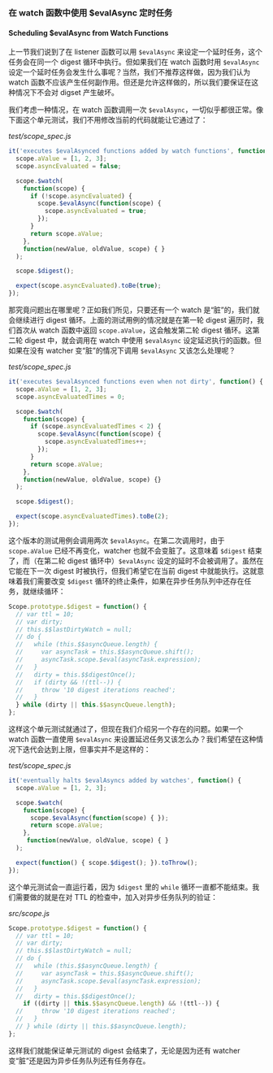 ### 在 watch 函数中使用 $evalAsync 定时任务

#### Scheduling $evalAsync from Watch Functions

上一节我们说到了在 listener 函数可以用 `$evalAsync` 来设定一个延时任务，这个任务会在同一个 digest 循环中执行。但如果我们在 watch 函数时用 `$evalAsync` 设定一个延时任务会发生什么事呢？当然，我们不推荐这样做，因为我们认为 watch 函数不应该产生任何副作用。但还是允许这样做的，所以我们要保证在这种情况下不会对 digset 产生破坏。

我们考虑一种情况，在 watch 函数调用一次 `$evalAsync`，一切似乎都很正常。像下面这个单元测试，我们不用修改当前的代码就能让它通过了：

_test/scope\_spec.js_

```js
it('executes $evalAsynced functions added by watch functions', function() {
  scope.aValue = [1, 2, 3];
  scope.asyncEvaluated = false;

  scope.$watch(
    function(scope) {
      if (!scope.asyncEvaluated) {
        scope.$evalAsync(function(scope) {
          scope.asyncEvaluated = true;
        });
      }
      return scope.aValue;
    },
    function(newValue, oldValue, scope) { }
  );

  scope.$digest();

  expect(scope.asyncEvaluated).toBe(true);
});
```

那究竟问题出在哪里呢？正如我们所见，只要还有一个 watch 是“脏”的，我们就会继续进行 digest 循环。上面的测试用例的情况就是在第一轮 digest 遍历时，我们首次从 watch 函数中返回 `scope.aValue`，这会触发第二轮 digest 循环。这第二轮 digest 中，就会调用在 watch 中使用 `$evalAsync` 设定延迟执行的函数。但如果在没有 watcher 变“脏”的情况下调用 `$evalAsync` 又该怎么处理呢？

_test/scope\_spec.js_

```js
it('executes $evalAsynced functions even when not dirty', function() {
  scope.aValue = [1, 2, 3];
  scope.asyncEvaluatedTimes = 0;

  scope.$watch(
    function(scope) {
      if (scope.asyncEvaluatedTimes < 2) {
        scope.$evalAsync(function(scope) {
          scope.asyncEvaluatedTimes++;
        });
      }
      return scope.aValue;
    },
    function(newValue, oldValue, scope) {}
  );

  scope.$digest();

  expect(scope.asyncEvaluatedTimes).toBe(2);
});
```

这个版本的测试用例会调用两次 `$evalAsync`。在第二次调用时，由于 `scope.aValue` 已经不再变化，watcher 也就不会变脏了。这意味着 `$digest` 结束了，而（在第二轮 digest 循环中）`$evalAsync` 设定的延时不会被调用了。虽然在它能在下一次 digest 时被执行，但我们希望它在当前 digest 中就能执行。这就意味着我们需要改变 `$digest` 循环的终止条件，如果在异步任务队列中还存在任务，就继续循环：

```js
Scope.prototype.$digest = function() {
  // var ttl = 10;
  // var dirty;
  // this.$$lastDirtyWatch = null;
  // do {
  //   while (this.$$asyncQueue.length) {
  //     var asyncTask = this.$$asyncQueue.shift();
  //     asyncTask.scope.$eval(asyncTask.expression);
  //   }
  //   dirty = this.$$digestOnce();
  //   if (dirty && !(ttl--)) {
  //     throw '10 digest iterations reached';
  //   }
  } while (dirty || this.$$asyncQueue.length);
};
```

这样这个单元测试就通过了，但现在我们介绍另一个存在的问题。如果一个 watch 函数一直使用 `$evalAsync` 来设置延迟任务又该怎么办？我们希望在这种情况下迭代会达到上限，但事实并不是这样的：

_test/scope\_spec.js_

```js
it('eventually halts $evalAsyncs added by watches', function() {
  scope.aValue = [1, 2, 3];

  scope.$watch(
    function(scope) {
      scope.$evalAsync(function(scope) { });
      return scope.aValue;
    },
     function(newValue, oldValue, scope) { }
  );

  expect(function() { scope.$digest(); }).toThrow();
});
```

这个单元测试会一直运行着，因为 `$digest` 里的 `while` 循环一直都不能结束。我们需要做的就是在对 TTL 的检查中，加入对异步任务队列的验证：

_src/scope.js_

```js
Scope.prototype.$digest = function() {
  // var ttl = 10;
  // var dirty;
  // this.$$lastDirtyWatch = null;
  // do {
  //   while (this.$$asyncQueue.length) {
  //     var asyncTask = this.$$asyncQueue.shift();
  //     asyncTask.scope.$eval(asyncTask.expression);
  //   }
  //   dirty = this.$$digestOnce();
    if ((dirty || this.$$asyncQueue.length) && !(ttl--)) {
  //     throw '10 digest iterations reached';
  //   }
  // } while (dirty || this.$$asyncQueue.length);
};
```

这样我们就能保证单元测试的 digest 会结束了，无论是因为还有 watcher 变“脏”还是因为异步任务队列还有任务存在。

